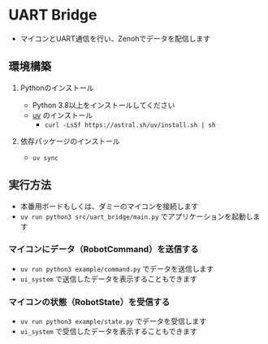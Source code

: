 # UART Bridge

- マイコンとUART通信を行い、Zenohでデータを配信します

## 環境構築

1. Pythonのインストール
   - Python 3.8以上をインストールしてください
   - [uv](https://docs.astral.sh/uv/) のインストール
     - `curl -LsSf https://astral.sh/uv/install.sh | sh`

2. 依存パッケージのインストール
   - `uv sync`

## 実行方法

- 本番用ボードもしくは、ダミーのマイコンを接続します
- `uv run python3 src/uart_bridge/main.py` でアプリケーションを起動します

### マイコンにデータ（RobotCommand）を送信する

- `uv run python3 example/command.py` でデータを送信します
- `ui_system` で送信したデータを表示することもできます

### マイコンの状態（RobotState）を受信する

- `uv run python3 example/state.py` でデータを受信します
- `ui_system` で受信したデータを表示することもできます
